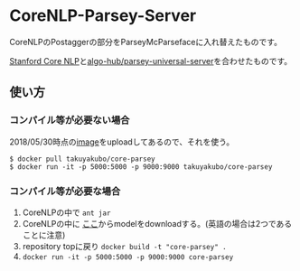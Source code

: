 # CoreNLP-Parsey-Server
CoreNLPのPostaggerの部分をParseyMcParsefaceに入れ替えたものです。

[Stanford Core NLP](https://github.com/stanfordnlp/CoreNLP)と[algo-hub/parsey-universal-server](https://github.com/algo-hub/parsey-universal-server)を合わせたものです。

## 使い方
### コンパイル等が必要ない場合
2018/05/30時点の[image](https://hub.docker.com/r/takuyakubo/core-parsey/)をuploadしてあるので、それを使う。

```
$ docker pull takuyakubo/core-parsey
$ docker run -it -p 5000:5000 -p 9000:9000 takuyakubo/core-parsey
```

### コンパイル等が必要な場合

1. CoreNLPの中で `ant jar`
2. CoreNLPの中に [ここ](https://stanfordnlp.github.io/CoreNLP/index.html#download)からmodelをdownloadする。(英語の場合は2つであることに注意)
3. repository topに戻り `docker build -t "core-parsey" .`
4. `docker run -it -p 5000:5000 -p 9000:9000 core-parsey`
